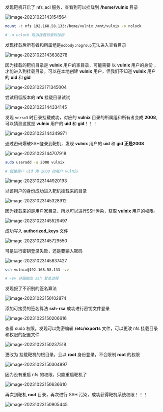 发现靶机开启了 nfs_acl 服务，查看到可以挂载到 **/home/vulnix** 目录

![image-20231023143154564](C:\Users\52252\Desktop\image-20231023143154564.png)

```bash
mount -t nfs 192.168.58.133:/home/vulnix /mnt/vulnix -o nolock

# -o nolock 取消挂载目录时加锁
```

发现挂载后所有者和所属组是`nobody:nogroup`无法进入查看目录

![image-20231023143638278](C:\Users\52252\Desktop\image-20231023143638278.png)

因为挂载的靶机目录是 **vulnix** 用户的家目录，可能需要 以 **vulnix** 用户的身份 ，才能进入到挂载目录，可以在本地创建  **vulnix** 用户，但我们不知道 **vulnix** 用户的 **uid** 和 **gid**

![image-20231023171345004](C:\Users\52252\Desktop\image-20231023171345004.png)

尝试用低版本的 **nfs** 挂载目录试试

![image-20231023144334145](C:\Users\52252\Desktop\image-20231023144334145.png)

发现 `vers=3` 时目录挂载成功，对应的 **vulnix** 目录的所属组和所有者变成 **2008**,可以猜测这就是 **vulnix** 用户的 **uid** 和 **gid**！！！

![image-20231023144349971](C:\Users\52252\Desktop\image-20231023144349971.png)

通过密码爆破SSH登录到靶机，发现 **vulnix** 用户的 **uid** 和 **gid **正是**2008**

![image-20231023144707918](D:\hack_notes\assets\image-20231023144707918.png)

```bash
sudo useradd -u 2008 vulnix

# 创建用户 uid 为 2008 的用户 vulnix
```

![image-20231023144920193](C:\Users\52252\Desktop\image-20231023144920193.png)

以该用户的身份成功进入靶机挂载来的目录

![image-20231023145328912](C:\Users\52252\Desktop\image-20231023145328912.png)

因为挂载来的是用户家目录，所以可以进行SSH污染，获取 **vulnix** 用户的权限。

![image-20231023145529497](C:\Users\52252\Desktop\image-20231023145529497.png)

成功写入 **authorized_keys** 文件	

![image-20231023145729550](D:\hack_notes\assets\image-20231023145729550.png)

可是进行密钥登录失败，还是要输入密码

![image-20231023145837427](C:\Users\52252\Desktop\image-20231023145837427.png)

```bash
ssh vulnix@192.168.58.133 -vv

# -vv 详细输出 ssh 登录过程
```

发现报了不识别的签名算法

![image-20231023150102874](C:\Users\52252\Desktop\image-20231023150102874.png)

添加可接受的签名算法 **ssh-rsa** 成功进行密钥文件登录 

![image-20231023150206616](C:\Users\52252\Desktop\image-20231023150206616.png)

查看 sudo 权限，发现可以免密编辑 **/etc/exports** 文件，可以更改 nfs 挂载目录和权限的配置文件

![image-20231023150237518](C:\Users\52252\Desktop\image-20231023150237518.png)

更改为 挂载靶机的根目录，且以 **root** 身份登录，不会限制 **root** 的权限

![image-20231023150304897](C:\Users\52252\Desktop\image-20231023150304897.png)

因为没有重启 nfs 的权限，只能重启靶机了

![image-20231023150636610](C:\Users\52252\Desktop\image-20231023150636610.png)

再次到靶机 **root** 目录，再次进行 SSH 污染，成功获得靶机系统权限！！！ 

![image-20231023150905445](C:\Users\52252\Desktop\image-20231023150905445.png)